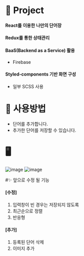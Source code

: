 # 🚀 Project

#### React를 이용한 나만의 단어장 
#### Redux를 통한 상태관리
#### BaaS(Backend as a Service) 활용
- Firebase 
#### Styled-components 기반 화면 구성
- 일부 SCSS 사용


# 🚩 사용방법

- 단어를 추가합니다. 
- 추가한 단어를 저장할 수 있습니다. 


# 🖥 
![image](https://user-images.githubusercontent.com/58612140/113335582-18f84780-9360-11eb-83a9-f0310410213a.png)
![image](https://user-images.githubusercontent.com/58612140/113335621-29a8bd80-9360-11eb-891d-3b00f3330461.png)


#✨ 앞으로 수정 될 기능
#### [수정]
1. 입력창이 빈 경우는 저장되지 않도록 
2. 최근순으로 정렬
3. 반응형

#### [추가]
1. 등록된 단어 삭제
2. 이미지 추가 

